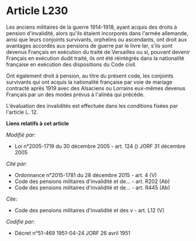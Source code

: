 # Article L230

Les anciens militaires de la guerre 1914-1918, ayant acquis des droits à pension d'invalidité, alors qu'ils étaient
incorporés dans l'armée allemande, ainsi que leurs conjoints survivants, orphelins ou ascendants, ont droit aux avantages
accordés aux pensions de guerre par le livre Ier, s'ils sont devenus Français en exécution du traité de Versailles ou si,
pouvant devenir Français en exécution dudit traité, ils ont été réintégrés dans la nationalité française en exécution des
dispositions du Code civil.

Ont également droit à pension, au titre du présent code, les conjoints survivants qui ont acquis la nationalité française par
voie de mariage contracté après 1919 avec des Alsaciens ou Lorrains eux-mêmes devenus Français par un des modes prévus à
l'alinéa qui précède.

L'évaluation des invalidités est effectuée dans les conditions fixées par l'article L. 12.

**Liens relatifs à cet article**

_Modifié par_:

  - Loi n°2005-1719 du 30 décembre 2005 - art. 124 () JORF 31 décembre 2005

_Cité par_:

  - Ordonnance n°2015-1781 du 28 décembre 2015 - art. 4 (V)
  - Code des pensions militaires d'invalidité et de... - art. R202 (Ab)
  - Code des pensions militaires d'invalidité et de... - art. R445 (Ab)

_Cite_:

  - Code des pensions militaires d'invalidité et des v - art. L12 (V)

_Codifié par_:

  - Décret n°51-469 1951-04-24 JORF 26 avril 1951
